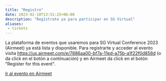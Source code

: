 ```yaml
---
title: "Registro"
date: 2023-02-10T13:51:25+06:00
description: "Regístrate ya para participar en SG Virtual"
aliases:
 - tickets
---
```


La plataforma de eventos que usaremos para SG Virtual Conference 2023 (Airmeet) ya está lista y disponible. Para registrarte y acceder al evento visita https://us.airmeet.com/e/7886aa00-bf7a-11ed-a75b-a1f22f0d858d (o da click en el botón a continuación) y en Airmeet da click en el botón "Register for this event".

<a href="https://us.airmeet.com/e/7886aa00-bf7a-11ed-a75b-a1f22f0d858d" class="btn btn-hero1 btn-rounded mb-4 mr-4 text-white text-decoration-none">Ir al evento en Airmeet</a>